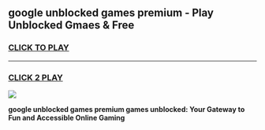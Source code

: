 
## google unblocked games premium - Play Unblocked Gmaes & Free
<h3>
<a href="https://news.freeplayer.one?title=google_unblocked_games_premium&ref=16F">CLICK TO PLAY</a></h3>
<hr>

<h3>
<a href="https://news.freeplayer.one?title=google_unblocked_games_premium&ref=16F">CLICK 2 PLAY</a>
  
</h3>

<a href="https://news.freeplayer.one?title=google_unblocked_games_premium&ref=16F/"><img src="https://clearcache.store/games.png"></a>


**google unblocked games premium games unblocked: Your Gateway to Fun and Accessible Online Gaming**
